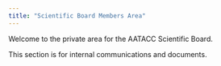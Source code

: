 ```yaml
---
title: "Scientific Board Members Area"
---
```


Welcome to the private area for the AATACC Scientific Board.

This section is for internal communications and documents.
